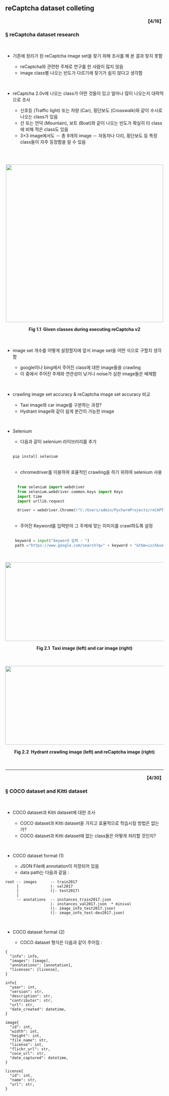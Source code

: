 ## reCaptcha dataset colleting

<div align="right"><b>【4/16】</b></div>

### § reCaptcha dataset research

<br>

- 기존에 정리가 된 reCaptcha image set을 찾기 위해 조사를 해 본 결과 찾지 못함


  + reCaptcha와 관련한 주제로 연구를 한 사람이 많지 않음
  + image class별 나오는 빈도가 다르기에 찾기가 쉽지 않다고 생각함

<br>

- reCaptcha 2.0v에 나오는 class가 어떤 것들이 있고 얼마나 많이 나오는지 대략적으로 조사


  + 신호등 (Traffic light) 또는 차량 (Car), 횡단보도 (Crosswalk)와 같이 수시로 나오는 class가 있음
  + 산 또는 언덕 (Mountain), 보트 (Boat)와 같이 나오는 빈도가 확실히 타 class에 비해 적은 class도 있음
  + 3×3 image에서도 － 총 9개의 image － 자동차나 다리, 횡단보도 등 특정 class들이 자주 등장함을 알 수 있음

<br><br>

<p align="center"><img src="https://user-images.githubusercontent.com/24919398/128445903-44631378-98c7-4b28-8352-2109560d6dfe.png" height="500px" width="500px"></p>
<div align="center">
<b>Fig 1.1&nbsp;&nbsp;Given classes during executing reCaptcha v2</b><br><br></div>

<br>

- image set 개수를 어떻게 설정할지에 앞서 image set을 어떤 식으로 구할지 생각함

  + google이나 bing에서 주어진 class에 대한 image들을 crawling
  + 이 중에서 주어진 주제와 연관성이 낮거나 noise가 심한 image들은 배제함

<br>

- crawling image set accuracy & reCaptcha image set accuracy 비교

  + Taxi image와 car image를 구분하는 과정?
  + Hydrant image와 같이 쉽게 분간이 가능한 image

<br>

- Selenium

  + 다음과 같이 selenium 라이브러리를 추가

  <br>

  ``` python
  pip install selenium
  ```
  
  <br>
  
  + chromedriver를 이용하여 효율적인 crawling을 하기 위하여 selenium 사용

  <br>

  ``` python
    from selenium import webdriver
    from selenium.webdriver.common.keys import Keys
    import time
    import urllib.request

    driver = webdriver.Chrome(r"C:/Users/admin/PycharmProjects/reCAPTCHA/chromedriver.exe")
  ```
  
  <br>
  
  + 주어진 Keyword를 입력받아 그 주제에 맞는 이미지를 crawl하도록 설정

  <br>

  ``` python
   keyword = input("keyword 입력 : ")
   path ="https://www.google.com/search?q=" + keyword + "&tbm=isch&ved=2ahUKEwiLtJP5ot_wAhUDad4KHf_NAZIQ2-  cCegQIABAA&oq=traffic+light+outside&gs_lcp=CgNpbWcQAzoCCAA6BAgAEBM6CAgAEAUQHhATUMMBWKYMYJENaAFwAHgAgAFuiAGxBpIBAzQuNJgBAKABAaoBC2d3cy13aXotaW1n&sclient=img&ei=MAOqYIvcBoPS-Qb_m4eQCQ&safe=images&hl=ko"
  ```
  
  <br>
  
<p align="center"><img src="https://user-images.githubusercontent.com/24919398/128798371-b46a19c0-afe0-4f8f-ac66-22f322a9039a.png" height="250px" width="600px"></p>
<div align="center">
<b>Fig 2.1&nbsp;&nbsp;Taxi image (left) and car image (right)</b><br><br></div>

<br>

<p align="center"><img src="https://user-images.githubusercontent.com/24919398/128798418-ff5dcf88-b4d9-41d3-bbb5-a453212e2261.png" height="250px" width="600px"></p>
<div align="center">
<b>Fig 2.2&nbsp;&nbsp;Hydrant crawling image (left) and reCaptcha image (right)</b><br><br></div>

<br>

-----------------------------------------------------------------------------

<div align="right"><b>【4/30】</b></div>

### § COCO dataset and Kitti dataset

<br>

- COCO dataset과 Kitti dataset에 대한 조사

  + COCO dataset과 Kitti dataset을 가지고 효율적으로 학습시킬 방법은 없는가?
  + COCO dataset과 Kitti dataset에 없는 class들은 어떻게 처리할 것인지?

<br>

- COCO dataset format (1)

  + JSON File에 annotation이 저장되어 있음
  + data path는 다음과 같음 :
```
root -- images      -- train2017
     |              |- val2017
     |              (|- test2017)
     | 
     -- anotations  -- instances_train2017.json
                    |- instances_val2017.json  * minival 
                    (|- image_info_test2017.json)
                    (|- image_info_test-dev2017.json)
```

<br>

- COCO dataset format (2)

  + COCO dataset 형식은 다음과 같이 주어짐 :


```{.python}
{
  "info": info,
  "images": [image],
  "annotations": [annotation],
  "licenses": [license],
}

info{
  "year": int, 
  "version": str, 
  "description": str, 
  "contributor": str, 
  "url": str, 
  "date_created": datetime,
}

image{
  "id": int, 
  "width": int, 
  "height": int, 
  "file_name": str, 
  "license": int, 
  "flickr_url": str, 
  "coco_url": str, 
  "date_captured": datetime,
}

license{
  "id": int, 
  "name": str, 
  "url": str,
}
```
